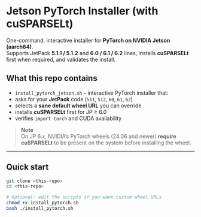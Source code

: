 # Jetson PyTorch Installer (with cuSPARSELt)

One-command, interactive installer for **PyTorch on NVIDIA Jetson (aarch64)**.  
Supports JetPack **5.1.1 / 5.1.2** and **6.0 / 6.1 / 6.2** lines, installs **cuSPARSELt** first when required, and validates the install.

## What this repo contains
  - `install_pytorch_jetson.sh` – interactive PyTorch installer that:
  - asks for your **JetPack** code (`511`, `512`, `60`, `61`, `62`)
  - selects a **sane default wheel URL** you can override
  - installs **cuSPARSELt** first for JP ≥ 6.0
  - verifies `import torch` and CUDA availability

> **Note**  
> On JP 6.x, NVIDIA’s PyTorch wheels (24.06 and newer) **require cuSPARSELt** to be present on the system before installing the wheel.

---

## Quick start

```bash
git clone <this-repo>
cd <this-repo>

# Optional: edit the scripts if you want custom wheel URLs
chmod +x install_pytorch.sh
bash ./install_pytorch.sh

